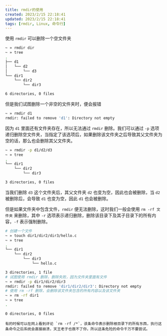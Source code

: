 ```yaml
---
title: rmdir的使用
created: 2023/2/15 22:18:41
updated: 2023/2/15 22:18:41
tags: [rmdir, Linux, 命令行]
---
```


使用 `rmdir` 可以删除一个空文件夹

```bash
~ » rmdir dir
~ » tree
.
├── d1
│   └── d2
│       └── d3
└── dir1
    └── dir2
        └── dir3

6 directories, 0 files
```

但是我们试图删除一个非空的文件夹时，便会报错

```bash
~ » rmdir d1
rmdir: failed to remove 'd1': Directory not empty
```

因为 `d1` 里面还有文件夹存在，所以无法通过 `rmdir` 删除。我们可以通过 `-p` 选项递归删除空文件夹，当指定了该选项后，如果删除该文件夹之后导致其父文件夹为空的话，那么也会删除其父文件夹。


```bash
~ » rmdir -p d1/d2/d3
~ » tree
.
└── dir1
    └── dir2
        └── dir3

3 directories, 0 files
```

当我们删除 `d3` 这个文件夹后，其父文件夹 `d2` 也变为空，因此也会被删除，当 `d2` 被删除后，会导致 `d1` 也变为空，因此 `d1` 也会被删除。

但是如果文件夹中包含文件，`rmdir` 便无法删除，这时我们一般会使用 `rm -rf 文件夹` 来删除，其中 `-r` 选项表示递归删除，删除该目录下及其子目录下的所有内容，`-f` 表示强制删除。

```bash
# 创建一个文件
~ » touch dir1/dir2/dir3/hello.c
~ » tree
.
└── dir1
    └── dir2
        └── dir3
            └── hello.c

3 directories, 1 file
# 试图使用 rmdir 删除，删除失败，因为文件夹里面有文件
~ » rmdir -p dir1/dir2/dir3
rmdir: failed to remove 'dir1/dir2/dir3': Directory not empty
# 使用 rm -rf 删除，会删除该文件夹包含的所有内容以及该文件夹
~ » rm -rf dir1
~ » tree
.

0 directories, 0 files
```

``` danger
有的时候可以在网上看到评论 `rm -rf /*`，该条命令表示删除根目录下的所有东西，执行这条命令之后系统会直接崩溃，天王老子也救不了你，所以这条危险的命令千万不要尝试。
```
